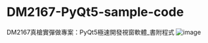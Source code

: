 # DM2167-PyQt5-sample-code
DM2167真槍實彈做專案：PyQt5極速開發視窗軟體_書附程式
![image](https://user-images.githubusercontent.com/34974587/215216467-edc9d864-7ca8-4c6f-9652-56d70b37fbd6.png)
